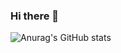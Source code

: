 ### Hi there 👋

![Anurag's GitHub stats](https://github-readme-stats.vercel.app/api?username=jaykim0202&show_icons=true&theme=prussian)

<!--
**JayKim0202/JayKim0202** is a ✨ _special_ ✨ repository because its `README.md` (this file) appears on your GitHub profile.

Here are some ideas to get you started:

- 🔭 I’m currently working on ...
- 🌱 I’m currently learning ...
- 👯 I’m looking to collaborate on ...
- 🤔 I’m looking for help with ...
- 💬 Ask me about ...
- 📫 How to reach me: ...
- 😄 Pronouns: ...
- ⚡ Fun fact: ...
-->
